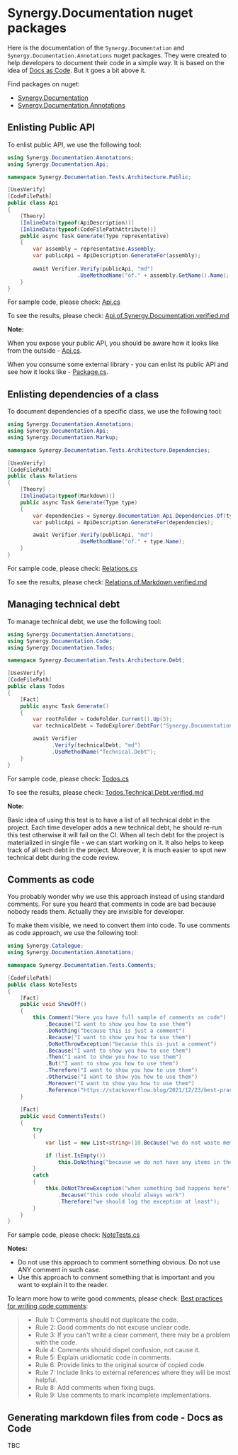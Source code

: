 # Synergy.Documentation nuget packages

Here is the documentation of the `Synergy.Documentation` and `Synergy.Documentation.Annotations` nuget packages.
They were created to help developers to document their code in a simple way.
It is based on the idea of [Docs as Code](https://www.writethedocs.org/guide/docs-as-code/).
But it goes a bit above it.

Find packages on nuget: 
- [Synergy.Documentation](https://www.nuget.org/packages/Synergy.Documentation/)
- [Synergy.Documentation.Annotations](https://www.nuget.org/packages/Synergy.Documentation.Annotations/)

## Enlisting Public API

To enlist public API, we use the following tool:

```csharp
using Synergy.Documentation.Annotations;
using Synergy.Documentation.Api;

namespace Synergy.Documentation.Tests.Architecture.Public;

[UsesVerify]
[CodeFilePath]
public class Api
{
    [Theory]
    [InlineData(typeof(ApiDescription))]
    [InlineData(typeof(CodeFilePathAttribute))]
    public async Task Generate(Type representative)
    {
        var assembly = representative.Assembly;
        var publicApi = ApiDescription.GenerateFor(assembly);
        
        await Verifier.Verify(publicApi, "md")
                      .UseMethodName("of." + assembly.GetName().Name);
    }
}
```

For sample code, please check: [Api.cs](Synergy.Documentation.Tests/Architecture/Public/Api.cs)

To see the results, please check: [Api.of.Synergy.Documentation.verified.md](Synergy.Documentation.Tests/Architecture/Public/Api.of.Synergy.Documentation.verified.md)

**Note:**

When you expose your public API, you should be aware how it looks like from the outside - [Api.cs](Synergy.Documentation.Tests/Architecture/Public/Api.cs).

When you consume some external library - you can enlist its public API and see how it looks like - [Package.cs](Synergy.Documentation.Tests/Architecture/Public/Package.cs).

## Enlisting dependencies of a class

To document dependencies of a specific class, we use the following tool:

```csharp
using Synergy.Documentation.Annotations;
using Synergy.Documentation.Api;
using Synergy.Documentation.Markup;

namespace Synergy.Documentation.Tests.Architecture.Dependencies;

[UsesVerify]
[CodeFilePath]
public class Relations
{
    [Theory]
    [InlineData(typeof(Markdown))]
    public async Task Generate(Type type)
    {
        var dependencies = Synergy.Documentation.Api.Dependencies.Of(type, includeNested: true);
        var publicApi = ApiDescription.GenerateFor(dependencies);

        await Verifier.Verify(publicApi, "md")
                      .UseMethodName("of." + type.Name);
    }
}
```

For sample code, please check: [Relations.cs](Synergy.Documentation.Tests/Architecture/Dependencies/Relations.cs)

To see the results, please check: [Relations.of.Markdown.verified.md](Synergy.Documentation.Tests/Architecture/Dependencies/Relations.of.Markdown.verified.md)

## Managing technical debt

To manage technical debt, we use the following tool:

```csharp
using Synergy.Documentation.Annotations;
using Synergy.Documentation.Code;
using Synergy.Documentation.Todos;

namespace Synergy.Documentation.Tests.Architecture.Debt;

[UsesVerify]
[CodeFilePath]
public class Todos
{
    [Fact]
    public async Task Generate()
    {
        var rootFolder = CodeFolder.Current().Up(3);
        var technicalDebt = TodoExplorer.DebtFor("Synergy.Documentation", rootFolder);

        await Verifier
              .Verify(technicalDebt, "md")
              .UseMethodName("Technical.Debt");
    }
}
```

For sample code, please check: [Todos.cs](Synergy.Documentation.Tests/Architecture/Debt/Todos.cs)

To see the results, please check: [Todos.Technical.Debt.verified.md](Synergy.Documentation.Tests/Architecture/Debt/Todos.Technical.Debt.verified.md)

**Note:** 

Basic idea of using this test is to have a list of all technical debt in the project.
Each time developer adds a new technical debt, he should re-run this test otherwise it will fail on the CI.
When all tech debt for the project is materialized in single file - we can start working on it.
It also helps to keep track of all tech debt in the project.
Moreover, it is much easier to spot new technical debt during the code review.

## Comments as code

You probably wonder why we use this approach instead of using standard comments.
For sure you heard that comments in code are bad because nobody reads them.
Actually they are invisible for developer.

To make them visible, we need to convert them into code.
To use comments as code approach, we use the following tool:

```csharp
using Synergy.Catalogue;
using Synergy.Documentation.Annotations;

namespace Synergy.Documentation.Tests.Comments;

[CodeFilePath]
public class NoteTests
{
    [Fact]
    public void ShowOff()
    {
        this.Comment("Here you have full sample of comments as code")
            .Because("I want to show you how to use them")
            .DoNothing("because this is just a comment")
            .Because("I want to show you how to use them")
            .DoNotThrowException("because this is just a comment")
            .Because("I want to show you how to use them")
            .Then("I want to show you how to use them")
            .But("I want to show you how to use them")
            .Therefore("I want to show you how to use them")
            .Otherwise("I want to show you how to use them")
            .Moreover("I want to show you how to use them")
            .Reference("https://stackoverflow.blog/2021/12/23/best-practices-for-writing-code-comments/");
    }
    
    [Fact]
    public void CommentsTests()
    {
        try
        {
            var list = new List<string>(10.Because("we do not waste memory when we know exact size of the list"));

            if (list.IsEmpty())
                this.DoNothing("because we do not have any items in the list");
        }
        catch
        {
            this.DoNotThrowException("when something bad happens here")
                .Because("this code should always work")
                .Therefore("we should log the exception at least");
        }
    }
}
```

For sample code, please check: [NoteTests.cs](Synergy.Documentation.Tests/Comments/NoteTests.cs)

**Notes:** 

- Do not use this approach to comment something obvious. Do not use ANY comment in such case.
- Use this approach to comment something that is important and you want to explain it to the reader.

To learn more how to write good comments, please check: [Best practices for writing code comments](https://stackoverflow.blog/2021/12/23/best-practices-for-writing-code-comments/):
> - Rule 1: Comments should not duplicate the code.
> - Rule 2: Good comments do not excuse unclear code.
> - Rule 3: If you can't write a clear comment, there may be a problem with the code.
> - Rule 4: Comments should dispel confusion, not cause it.
> - Rule 5: Explain unidiomatic code in comments.
> - Rule 6: Provide links to the original source of copied code.
> - Rule 7: Include links to external references where they will be most helpful.
> - Rule 8: Add comments when fixing bugs.
> - Rule 9: Use comments to mark incomplete implementations.

## Generating markdown files from code - Docs as Code

TBC

[//]: # (TODO Write the documentation of Markdown class usage)

